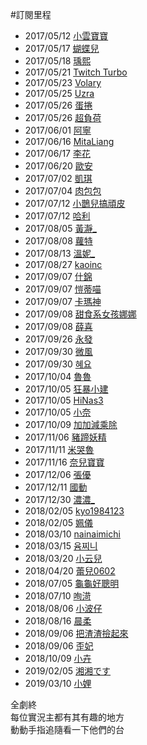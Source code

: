 #訂閱里程
+ 2017/05/12 [小雲寶寶](babybaby1111)
+ 2017/05/17 [蝴蝶兒](butterflyouo) 
+ 2017/05/18 [瑀熙](yuci7001)
+ 2017/05/21 [Twitch Turbo](turbo)
+ 2017/05/23 [Volary](volary)
+ 2017/05/25 [Uzra](uzra)
+ 2017/05/26 [蛋捲](cawai0147)
+ 2017/05/26 [超負荷](sam1268)
+ 2017/06/01 [阿寧](chiao622)
+ 2017/06/16 [MitaLiang](mitaliang)
+ 2017/06/17 [李花](fafaa728)
+ 2017/06/20 [歐安](goodcatbaby)
+ 2017/07/02 [凱琪](aphrolin1107)
+ 2017/07/04 [肉包包](kana000089)
+ 2017/07/12 [小鵲兒搞頑皮](chiue9493)
+ 2017/07/12 [哈利](harrysulolz)
+ 2017/08/05 [黃瀞_](alongz_)
+ 2017/08/08 [蘿特](rott148)
+ 2017/08/13 [溫妮_](winny3531)
+ 2017/08/27 [kaoinc](kaoinc)
+ 2017/09/07 [什錦](kittychao)
+ 2017/09/07 [愷蒂喵](kittiemeowmii)
+ 2017/09/07 [卡瑪神](pianoking775)
+ 2017/09/08 [甜食系女孩娜娜](top_nana)
+ 2017/09/08 [薛喜](qq7925168)
+ 2017/09/26 [永發](yongfa0213)
+ 2017/09/30 [微風](breeze0920)
+ 2017/09/30 [혜요](lo10002)
+ 2017/10/04 [魯魯](lulalalulula)
+ 2017/10/05 [狂暴小建](a541021)
+ 2017/10/05 [HiNas3](hinas3)
+ 2017/10/05 [小奈](nana803)
+ 2017/10/09 [加加減乘除](aga191919)
+ 2017/11/06 [豬蹄妖精](rru0fu6)
+ 2017/11/11 [米哭魯](mikulu777)
+ 2017/11/16 [奈兒寶寶](nai0529)
+ 2017/12/06 [張優](midahri)
+ 2017/12/11 [國動](wayne75525)
+ 2017/12/30 [濃濃_](zxc37102)
+ 2018/02/05 [kyo1984123](kyo1984123)
+ 2018/02/05 [姵儀](peiyi1024)
+ 2018/03/10 [nainaimichi](nainaimichi)
+ 2018/03/15 [윰찌니](jinnytty)
+ 2018/03/20 [小云兒](elsa0704)
+ 2018/04/20 [蕾兒0602](yugirlcat)
+ 2018/07/05 [龜龜好聰明](hare0o0cheer)
+ 2018/07/10 [咰渮](rrrrrn)
+ 2018/08/06 [小波仔](mybabykiss520)
+ 2018/08/16 [晨柔](rou0629)
+ 2018/09/06 [把渣渣撿起來](baso0416)
+ 2018/09/06 [歪妃](butter870519)
+ 2018/10/09 [小卉](where0214)
+ 2019/02/05 [湘湘です](kannachan524)
+ 2019/03/10 [小娌](dule10271027)

全劇終  
每位實況主都有其有趣的地方  
動動手指追隨看一下他們的台
